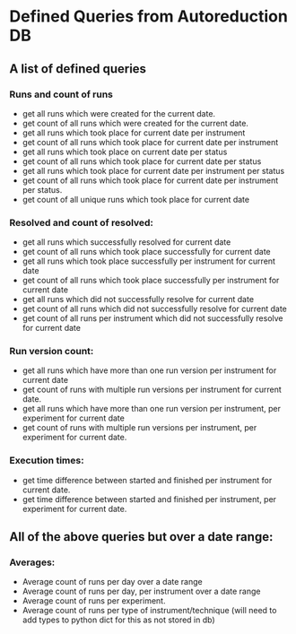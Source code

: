 # Defined Queries from Autoreduction DB

## A list of defined queries
### Runs and count of runs 
* get all runs which were created for the current date.
* get count of all runs which were created for the current date.
* get all runs which took place for current date per instrument
* get count of all runs which took place for current date per instrument
* get all runs which took place on current date per status
* get count of all runs which took place for current date per status
* get all runs which took place for current date per instrument per status
* get count of all runs which took place for current date per instrument per status.
* get count of all unique runs which took place for current date

### Resolved and count of resolved:
* get all runs which successfully resolved for current date
* get count of all runs which took place successfully for current date
* get all runs which took place successfully per instrument for current date
* get count of all runs which took place successfully per instrument for current date
* get all runs which did not successfully resolve for current date
* get count of all runs which did not successfully resolve for current date
* get count of all runs per instrument which did not successfully resolve for current date

### Run version count:
* get all runs which have more than one run version per instrument for current date
* get count of runs with multiple run versions per instrument for current date.
* get all runs which have more than one run version per instrument, per experiment for current date
* get count of runs with multiple run versions per instrument, per experiment for current date.

### Execution times:
* get time difference between started and finished per instrument  for current date.
* get time difference between started and finished per instrument, per experiment for current date.


## All of the above queries but over a date range:

### Averages:
* Average count of runs per day over a date range
* Average count of runs per day, per instrument over a date range
* Average count of runs per experiment. 
* Average count of runs per type of instrument/technique (will need to add types to python dict for this as not stored in db)